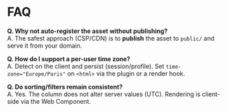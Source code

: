 # FAQ

**Q. Why not auto-register the asset without publishing?**  
A. The safest approach (CSP/CDN) is to **publish** the asset to `public/` and serve it from your domain.

**Q. How do I support a per-user time zone?**  
A. Detect on the client and persist (session/profile). Set `time-zone="Europe/Paris"` on `<html>` via the plugin or a render hook.

**Q. Do sorting/filters remain consistent?**  
A. Yes. The column does not alter server values (UTC). Rendering is client-side via the Web Component.

